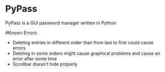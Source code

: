 # PyPass

PyPass is a GUI password manager written in Python

#Known Errors:

 - Deleting entries in different order than from last to first could cause errors
 - Deleting in some orders might cause graphical problems and cause an error after some time
 - Scrollbar doesn't hide properly
